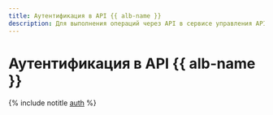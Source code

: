 ```yaml
---
title: Аутентификация в API {{ alb-name }}
description: Для выполнения операций через API в сервисе управления API-шлюзами – {{ alb-name }}, необходимо получить IAM-токен для своего аккаунта.
---
```


# Аутентификация в API {{ alb-name }}

{% include notitle [auth](../../_includes/authentication.md) %}